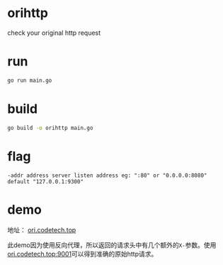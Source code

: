 # orihttp
check your original http request

# run
```bash
go run main.go
```

# build
```bash
go build -o orihttp main.go
```

# flag
```
-addr address server listen address eg: ":80" or "0.0.0.0:8080" default "127.0.0.1:9300"
```

# demo
地址： [ori.codetech.top](https://ori.codetech.top)

此demo因为使用反向代理，所以返回的请求头中有几个额外的`X-`参数。使用[ori.codetech.top:9001](http://ori.codetech.top:9001/)可以得到准确的原始http请求。
